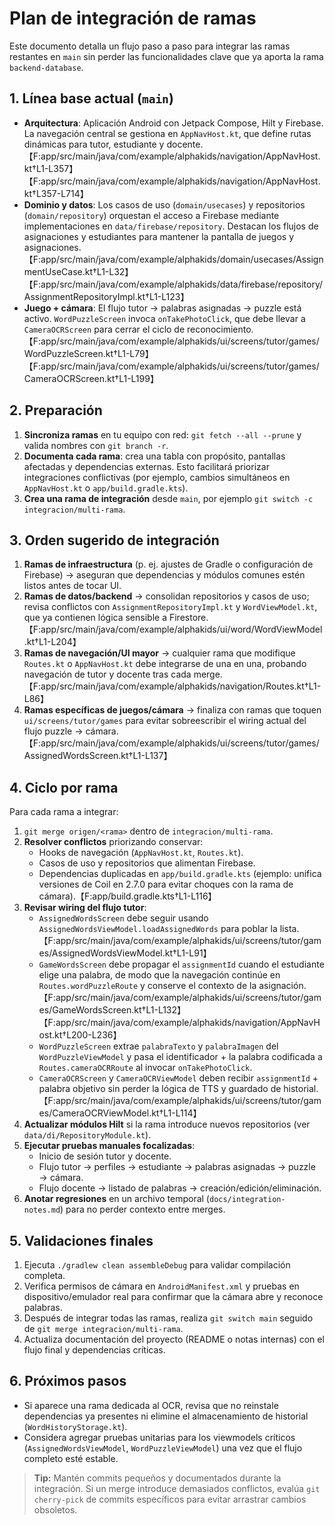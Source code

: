 # Plan de integración de ramas

Este documento detalla un flujo paso a paso para integrar las ramas restantes en `main` sin perder las funcionalidades clave que ya aporta la rama `backend-database`.

## 1. Línea base actual (`main`)
- **Arquitectura**: Aplicación Android con Jetpack Compose, Hilt y Firebase. La navegación central se gestiona en `AppNavHost.kt`, que define rutas dinámicas para tutor, estudiante y docente.【F:app/src/main/java/com/example/alphakids/navigation/AppNavHost.kt†L1-L357】【F:app/src/main/java/com/example/alphakids/navigation/AppNavHost.kt†L357-L714】
- **Dominio y datos**: Los casos de uso (`domain/usecases`) y repositorios (`domain/repository`) orquestan el acceso a Firebase mediante implementaciones en `data/firebase/repository`. Destacan los flujos de asignaciones y estudiantes para mantener la pantalla de juegos y asignaciones.【F:app/src/main/java/com/example/alphakids/domain/usecases/AssignmentUseCase.kt†L1-L32】【F:app/src/main/java/com/example/alphakids/data/firebase/repository/AssignmentRepositoryImpl.kt†L1-L123】
- **Juego + cámara**: El flujo tutor → palabras asignadas → puzzle está activo. `WordPuzzleScreen` invoca `onTakePhotoClick`, que debe llevar a `CameraOCRScreen` para cerrar el ciclo de reconocimiento.【F:app/src/main/java/com/example/alphakids/ui/screens/tutor/games/WordPuzzleScreen.kt†L1-L79】【F:app/src/main/java/com/example/alphakids/ui/screens/tutor/games/CameraOCRScreen.kt†L1-L199】

## 2. Preparación
1. **Sincroniza ramas** en tu equipo con red: `git fetch --all --prune` y valida nombres con `git branch -r`.
2. **Documenta cada rama**: crea una tabla con propósito, pantallas afectadas y dependencias externas. Esto facilitará priorizar integraciones conflictivas (por ejemplo, cambios simultáneos en `AppNavHost.kt` o `app/build.gradle.kts`).
3. **Crea una rama de integración** desde `main`, por ejemplo `git switch -c integracion/multi-rama`.

## 3. Orden sugerido de integración
1. **Ramas de infraestructura** (p. ej. ajustes de Gradle o configuración de Firebase) → aseguran que dependencias y módulos comunes estén listos antes de tocar UI.
2. **Ramas de datos/backend** → consolidan repositorios y casos de uso; revisa conflictos con `AssignmentRepositoryImpl.kt` y `WordViewModel.kt`, que ya contienen lógica sensible a Firestore.【F:app/src/main/java/com/example/alphakids/ui/word/WordViewModel.kt†L1-L204】
3. **Ramas de navegación/UI mayor** → cualquier rama que modifique `Routes.kt` o `AppNavHost.kt` debe integrarse de una en una, probando navegación de tutor y docente tras cada merge.【F:app/src/main/java/com/example/alphakids/navigation/Routes.kt†L1-L86】
4. **Ramas específicas de juegos/cámara** → finaliza con ramas que toquen `ui/screens/tutor/games` para evitar sobreescribir el wiring actual del flujo puzzle → cámara.【F:app/src/main/java/com/example/alphakids/ui/screens/tutor/games/AssignedWordsScreen.kt†L1-L137】

## 4. Ciclo por rama
Para cada rama a integrar:
1. `git merge origen/<rama>` dentro de `integracion/multi-rama`.
2. **Resolver conflictos** priorizando conservar:
   - Hooks de navegación (`AppNavHost.kt`, `Routes.kt`).
   - Casos de uso y repositorios que alimentan Firebase.
   - Dependencias duplicadas en `app/build.gradle.kts` (ejemplo: unifica versiones de Coil en 2.7.0 para evitar choques con la rama de cámara).【F:app/build.gradle.kts†L1-L116】
3. **Revisar wiring del flujo tutor**:
   - `AssignedWordsScreen` debe seguir usando `AssignedWordsViewModel.loadAssignedWords` para poblar la lista.【F:app/src/main/java/com/example/alphakids/ui/screens/tutor/games/AssignedWordsViewModel.kt†L1-L91】
   - `GameWordsScreen` debe propagar el `assignmentId` cuando el estudiante elige una palabra, de modo que la navegación continúe en `Routes.wordPuzzleRoute` y conserve el contexto de la asignación.【F:app/src/main/java/com/example/alphakids/ui/screens/tutor/games/GameWordsScreen.kt†L1-L132】【F:app/src/main/java/com/example/alphakids/navigation/AppNavHost.kt†L200-L236】
   - `WordPuzzleScreen` extrae `palabraTexto` y `palabraImagen` del `WordPuzzleViewModel` y pasa el identificador + la palabra codificada a `Routes.cameraOCRRoute` al invocar `onTakePhotoClick`.
   - `CameraOCRScreen` y `CameraOCRViewModel` deben recibir `assignmentId` + palabra objetivo sin perder la lógica de TTS y guardado de historial.【F:app/src/main/java/com/example/alphakids/ui/screens/tutor/games/CameraOCRViewModel.kt†L1-L114】
4. **Actualizar módulos Hilt** si la rama introduce nuevos repositorios (ver `data/di/RepositoryModule.kt`).
5. **Ejecutar pruebas manuales focalizadas**:
   - Inicio de sesión tutor y docente.
   - Flujo tutor → perfiles → estudiante → palabras asignadas → puzzle → cámara.
   - Flujo docente → listado de palabras → creación/edición/eliminación.
6. **Anotar regresiones** en un archivo temporal (`docs/integration-notes.md`) para no perder contexto entre merges.

## 5. Validaciones finales
1. Ejecuta `./gradlew clean assembleDebug` para validar compilación completa.
2. Verifica permisos de cámara en `AndroidManifest.xml` y pruebas en dispositivo/emulador real para confirmar que la cámara abre y reconoce palabras.
3. Después de integrar todas las ramas, realiza `git switch main` seguido de `git merge integracion/multi-rama`.
4. Actualiza documentación del proyecto (README o notas internas) con el flujo final y dependencias críticas.

## 6. Próximos pasos
- Si aparece una rama dedicada al OCR, revisa que no reinstale dependencias ya presentes ni elimine el almacenamiento de historial (`WordHistoryStorage.kt`).
- Considera agregar pruebas unitarias para los viewmodels críticos (`AssignedWordsViewModel`, `WordPuzzleViewModel`) una vez que el flujo completo esté estable.

> **Tip:** Mantén commits pequeños y documentados durante la integración. Si un merge introduce demasiados conflictos, evalúa `git cherry-pick` de commits específicos para evitar arrastrar cambios obsoletos.

